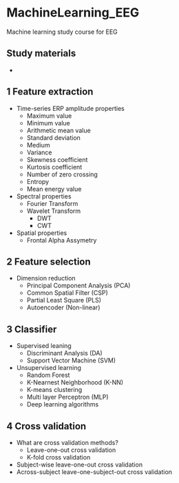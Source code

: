 # MachineLearning_EEG
Machine learning study course for EEG

## Study materials
- 

## 1 Feature extraction
- Time-series ERP amplitude properties
  - Maximum value
  - Minimum value
  - Arithmetic mean value
  - Standard deviation
  - Medium
  - Variance
  - Skewness coefficient
  - Kurtosis coefficient
  - Number of zero crossing
  - Entropy
  - Mean energy value
- Spectral properties
  - Fourier Transform
  - Wavelet Transform
    - DWT
    - CWT
- Spatial properties
  - Frontal Alpha Assymetry

## 2 Feature selection
- Dimension reduction
  - Principal Component Analysis (PCA)
  - Common Spatial Filter (CSP)
  - Partial Least Square (PLS)
  - Autoencoder (Non-linear)
 
## 3 Classifier
- Supervised leaning
  - Discriminant Analysis (DA)
  - Support Vector Machine (SVM)
- Unsupervised learning
  - Random Forest
  - K-Nearnest Neighborhood (K-NN)
  - K-means clustering
  - Multi layer Perceptron (MLP)
  - Deep learning algorithms
 
## 4 Cross validation
 - What are cross validation methods?
   - Leave-one-out cross validation
   - K-fold cross validation
 - Subject-wise leave-one-out cross validation
 - Across-subject leave-one-subject-out cross validation
